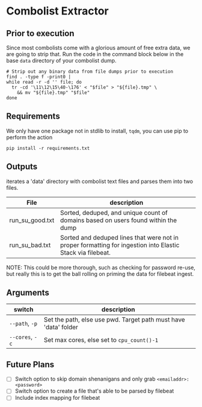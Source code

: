 # Combolist Extractor

## Prior to execution
Since most combolists come with a glorious amount of free extra data, we are going to strip that. Run the code in the command block below in the base `data` directory of your combolist dump.
```
# Strip out any binary data from file dumps prior to execution
find . -type f -print0 |
while read -r -d '' file; do
  tr -cd '\11\12\15\40-\176' < "$file" > "${file}.tmp" \
    && mv "${file}.tmp" "$file"
done

```

## Requirements
We only have one package not in stdlib to install, `tqdm`, you can use pip to perform the action
```
pip install -r requirements.txt
```

## Outputs
iterates a 'data' directory with combolist text files and parses them into two files.

|       File      |                            description                             |
|-----------------|--------------------------------------------------------------------|
| run_su_good.txt | Sorted, deduped, and unique count of domains based on users found within the dump |
| run_su_bad.txt  | Sorted and deduped lines that were not in proper formatting for ingestion into Elastic Stack via filebeat.                                                                   |

NOTE: This could be more thorough, such as checking for password re-use, but really this is to get the ball rolling on priming the data for filebeat ingest.

## Arguments
|      switch     |                           description                           |
|-----------------|-----------------------------------------------------------------|
| `--path`, `-p`  | Set the path, else use pwd. Target path must have 'data' folder |
| `--cores`, `-c` | Set max cores, else set to `cpu_count()-1`                                                                |

## Future Plans
- [ ] Switch option to skip domain shenanigans and only grab `<emailaddr>:<password>`
- [ ] Switch option to create a file that's able to be parsed by filebeat
- [ ] Include index mapping for filebeat